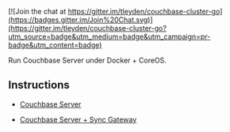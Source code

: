 [![Join the chat at https://gitter.im/tleyden/couchbase-cluster-go](https://badges.gitter.im/Join%20Chat.svg)](https://gitter.im/tleyden/couchbase-cluster-go?utm_source=badge&utm_medium=badge&utm_campaign=pr-badge&utm_content=badge)

Run Couchbase Server under Docker + CoreOS.

## Instructions 

* [Couchbase Server](http://tleyden.github.io/blog/2014/11/01/running-couchbase-cluster-under-coreos-on-aws/)

* [Couchbase Server + Sync Gateway](http://tleyden.github.io/blog/2014/12/15/running-a-sync-gateway-cluster-under-coreos-on-aws/)

